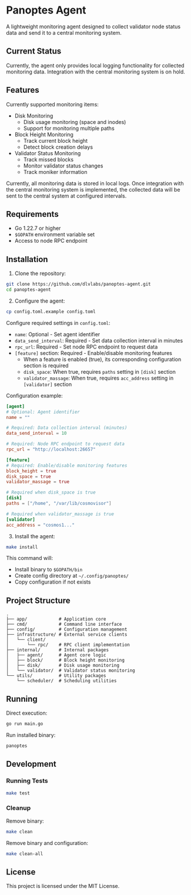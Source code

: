 # Panoptes Agent

A lightweight monitoring agent designed to collect validator node status data and send it to a central monitoring system.

## Current Status

Currently, the agent only provides local logging functionality for collected monitoring data. Integration with the central monitoring system is on hold.

## Features

Currently supported monitoring items:

- Disk Monitoring
  - Disk usage monitoring (space and inodes)
  - Support for monitoring multiple paths
- Block Height Monitoring
  - Track current block height
  - Detect block creation delays
- Validator Status Monitoring
  - Track missed blocks
  - Monitor validator status changes
  - Track moniker information

Currently, all monitoring data is stored in local logs. Once integration with the central monitoring system is implemented, the collected data will be sent to the central system at configured intervals.

## Requirements

- Go 1.22.7 or higher
- `$GOPATH` environment variable set
- Access to node RPC endpoint

## Installation

1. Clone the repository:

```bash
git clone https://github.com/dlvlabs/panoptes-agent.git
cd panoptes-agent
```

2. Configure the agent:

```bash
cp config.toml.example config.toml
```

Configure required settings in `config.toml`:

- `name`: Optional - Set agent identifier
- `data_send_interval`: Required - Set data collection interval in minutes
- `rpc_url`: Required - Set node RPC endpoint to request data
- `[feature]` section: Required - Enable/disable monitoring features
  - When a feature is enabled (true), its corresponding configuration section is required
  - `disk_space`: When true, requires `paths` setting in `[disk]` section
  - `validator_massage`: When true, requires `acc_address` setting in `[validator]` section

Configuration example:

```toml
[agent]
# Optional: Agent identifier
name = ""

# Required: Data collection interval (minutes)
data_send_interval = 10

# Required: Node RPC endpoint to request data
rpc_url = "http://localhost:26657"

[feature]
# Required: Enable/disable monitoring features
block_height = true
disk_space = true
validator_massage = true

# Required when disk_space is true
[disk]
paths = ["/home", "/var/lib/cosmovisor"]

# Required when validator_massage is true
[validator]
acc_address = "cosmos1..."
```

3. Install the agent:

```bash
make install
```

This command will:

- Install binary to `$GOPATH/bin`
- Create config directory at `~/.config/panoptes/`
- Copy configuration if not exists

## Project Structure

```
.
├── app/            # Application core
├── cmd/            # Command line interface
├── config/         # Configuration management
├── infrastructure/ # External service clients
│   └── client/
│       └── rpc/    # RPC client implementation
├── internal/       # Internal packages
│   ├── agent/      # Agent core logic
│   ├── block/      # Block height monitoring
│   ├── disk/       # Disk usage monitoring
│   └── validator/  # Validator status monitoring
└── utils/          # Utility packages
    └── scheduler/  # Scheduling utilities
```

## Running

Direct execution:

```bash
go run main.go
```

Run installed binary:

```bash
panoptes
```

## Development

### Running Tests

```bash
make test
```

### Cleanup

Remove binary:

```bash
make clean
```

Remove binary and configuration:

```bash
make clean-all
```

## License

This project is licensed under the MIT License.
